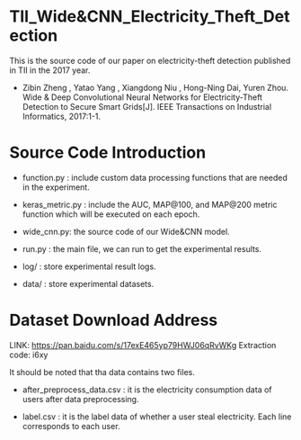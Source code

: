 # TII_Wide&CNN_Electricity_Theft_Detection
This is the source code of our paper on electricity-theft detection published in TII in the 2017 year.


- Zibin Zheng , Yatao Yang , Xiangdong Niu , Hong-Ning Dai, Yuren Zhou. Wide & Deep Convolutional Neural Networks for Electricity-Theft Detection to Secure Smart Grids[J]. IEEE Transactions on Industrial Informatics, 2017:1-1.


# Source Code Introduction

 - function.py : include custom data processing functions that are needed in the experiment.
 
 - keras_metric.py : include the AUC, MAP@100, and MAP@200 metric function which will be executed on each epoch.
 
 - wide_cnn.py: the source code of our Wide&CNN model.
 
 - run.py : the main file, we can run to get the experimental results.
 
 - log/ : store experimental result logs.
 
 - data/ : store experimental datasets.
 
 # Dataset Download Address
 
 LINK: https://pan.baidu.com/s/17exE465yp79HWJ06qRvWKg Extraction code: i6xy
 
 It should be noted that tha data contains two files. 
 
  - after_preprocess_data.csv : it is the electricity consumption data of users after data preprocessing. 
  
  - label.csv : it is the label  data of whether a user steal electricity. Each line corresponds to each user.
 
 
 
 
 
 
